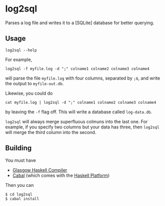 log2sql
=======

Parses a log file and writes it to a [SQLite] database for better querying.

Usage
-----

`log2sql --help`

For example,

`log2sql -f myfile.log -d ";" colname1 colname2 colname3 colname4`

will parse the file `myfile.log` with four columns, separated by `;`s,
and write the output to `myfile-out.db`.

Likewise, you could do

`cat myfile.log | log2sql -d ";" colname1 colname2 colname3 colname4`

by leaving the `-f` flag off. This will write a database called
`log-data.db`.

`log2sql` will always merge superfluous colmuns into the last one.
For example, if you specify two columns but your data has three, then
`log2sql` will merge the third column into the second.


Building
--------

You must have

  * [Glasgow Haskell Compiler](http://www.haskell.org/ghc/)
  * [Cabal](http://www.haskell.org/cabal/) (which comes with the [Haskell Platform](http://www.haskell.org/platform/))

Then you can

```bash
$ cd log2sql
$ cabal install
```
